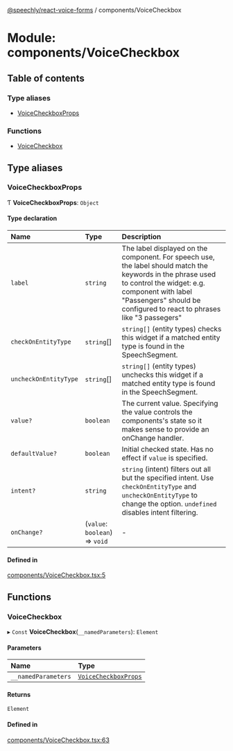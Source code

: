 [@speechly/react-voice-forms](../README.md) / components/VoiceCheckbox

# Module: components/VoiceCheckbox

## Table of contents

### Type aliases

- [VoiceCheckboxProps](components_VoiceCheckbox.md#voicecheckboxprops)

### Functions

- [VoiceCheckbox](components_VoiceCheckbox.md#voicecheckbox)

## Type aliases

### VoiceCheckboxProps

Ƭ **VoiceCheckboxProps**: `Object`

#### Type declaration

| Name | Type | Description |
| :------ | :------ | :------ |
| `label` | `string` | The label displayed on the component. For speech use, the label should match the keywords in the phrase used to control the widget: e.g. component with label "Passengers" should be configured to react to phrases like "3 passegers" |
| `checkOnEntityType` | `string`[] | `string[]` (entity types) checks this widget if a matched entity type is found in the SpeechSegment. |
| `uncheckOnEntityType` | `string`[] | `string[]` (entity types) unchecks this widget if a matched entity type is found in the SpeechSegment. |
| `value?` | `boolean` | The current value. Specifying the value controls the components's state so it makes sense to provide an onChange handler. |
| `defaultValue?` | `boolean` | Initial checked state. Has no effect if `value` is specified. |
| `intent?` | `string` | `string` (intent) filters out all but the specified intent. Use `checkOnEntityType` and `uncheckOnEntityType` to change the option. `undefined` disables intent filtering. |
| `onChange?` | (`value`: `boolean`) => `void` | - |

#### Defined in

[components/VoiceCheckbox.tsx:5](https://github.com/speechly/speechly-demos/blob/bedf1db/libraries/react-voice-forms/src/components/VoiceCheckbox.tsx#L5)

## Functions

### VoiceCheckbox

▸ `Const` **VoiceCheckbox**(`__namedParameters`): `Element`

#### Parameters

| Name | Type |
| :------ | :------ |
| `__namedParameters` | [`VoiceCheckboxProps`](components_VoiceCheckbox.md#voicecheckboxprops) |

#### Returns

`Element`

#### Defined in

[components/VoiceCheckbox.tsx:63](https://github.com/speechly/speechly-demos/blob/bedf1db/libraries/react-voice-forms/src/components/VoiceCheckbox.tsx#L63)
